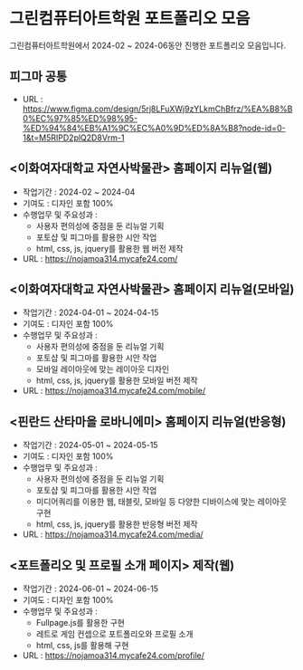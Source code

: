 # 그린컴퓨터아트학원 포트폴리오 모음
그린컴퓨터아트학원에서 2024-02 ~ 2024-06동안 진행한 포트폴리오 모음입니다.

## 피그마 공통
- URL : https://www.figma.com/design/5rj8LFuXWj9zYLkmChBfrz/%EA%B8%B0%EC%97%85%ED%98%95-%ED%94%84%EB%A1%9C%EC%A0%9D%ED%8A%B8?node-id=0-1&t=M5RIPD2plQ2D8Vrm-1

## <이화여자대학교 자연사박물관> 홈페이지 리뉴얼(웹)
- 작업기간 : 2024-02 ~ 2024-04
- 기여도 : 디자인 포함 100%
- 수행업무 및 주요성과 :
  - 사용자 편의성에 중점을 둔 리뉴얼 기획
  - 포토샵 및 피그마를 활용한 시안 작업
  - html, css, js, jquery를 활용한 웹 버전 제작
- URL : https://nojamoa314.mycafe24.com/
 
## <이화여자대학교 자연사박물관> 홈페이지 리뉴얼(모바일)
- 작업기간 : 2024-04-01 ~ 2024-04-15
- 기여도 : 디자인 포함 100%
- 수행업무 및 주요성과 :
  - 사용자 편의성에 중점을 둔 리뉴얼 기획
  - 포토샵 및 피그마를 활용한 시안 작업
  - 모바일 레이아웃에 맞는 레이아웃 디자인
  - html, css, js, jquery를 활용한 모바일 버전 제작
- URL : https://nojamoa314.mycafe24.com/mobile/

## <핀란드 산타마을 로바니에미> 홈페이지 리뉴얼(반응형)
- 작업기간 : 2024-05-01 ~ 2024-05-15
- 기여도 : 디자인 포함 100%
- 수행업무 및 주요성과 :
  - 사용자 편의성에 중점을 둔 리뉴얼 기획
  - 포토샵 및 피그마를 활용한 시안 작업
  - 미디어쿼리를 이용한 웹, 태블릿, 모바일 등 다양한 디바이스에 맞는 레이아웃 구현
  - html, css, js, jquery를 활용한 반응형 버전 제작
- URL : https://nojamoa314.mycafe24.com/media/

## <포트폴리오 및 프로필 소개 페이지> 제작(웹)
- 작업기간 : 2024-06-01 ~ 2024-06-15
- 기여도 : 디자인 포함 100%
- 수행업무 및 주요성과 :
  - Fullpage.js를 활용한 구현
  - 레트로 게임 컨셉으로 포트폴리오와 프로필 소개
  - html, css, js를 활용해 구현
- URL : https://nojamoa314.mycafe24.com/profile/
